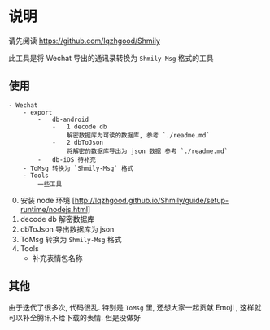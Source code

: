 # 说明

请先阅读 https://github.com/lqzhgood/Shmily

此工具是将 Wechat 导出的通讯录转换为 `Shmily-Msg` 格式的工具

## 使用

```
- Wechat
    - export
        -   db-android
            -   1 decode db
                解密数据库为可读的数据库, 参考 `./readme.md`
            -   2 dbToJson
                将解密的数据库导出为 json 数据 参考 `./readme.md`
        -   db-iOS 待补充
    - ToMsg 转换为 `Shmily-Msg` 格式
    - Tools
        一些工具
```

0. 安装 node 环境 [http://lqzhgood.github.io/Shmily/guide/setup-runtime/nodejs.html]
1. decode db 解密数据库
2. dbToJson 导出数据库为 json
3. ToMsg 转换为 `Shmily-Msg` 格式
4. Tools
    - 补充表情包名称

## 其他

由于迭代了很多次, 代码很乱.
特别是 `ToMsg` 里, 还想大家一起贡献 Emoji , 这样就可以补全腾讯不给下载的表情. 但是没做好
